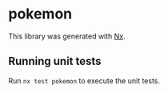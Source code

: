 # pokemon

This library was generated with [Nx](https://nx.dev).

## Running unit tests

Run `nx test pokemon` to execute the unit tests.
